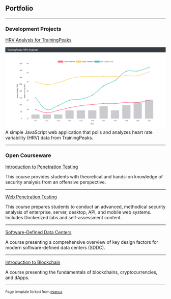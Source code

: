 ## Portfolio

---

### Development Projects

[HRV Analysis for TrainingPeaks](https://github.com/pr0fg/trainingpeaks-hrv-analysis)

<img src="images/trainingpeaks-hrv-analysis.png?raw=true"/>
A simple JavaScript web application that polls and analyzes heart rate variability (HRV) data from TrainingPeaks.

---

### Open Courseware 

[Introduction to Penetration Testing](https://github.com/pr0fg/pentesting-course)

This course provides students with theoretical and hands-on knowledge of security analysis from an offensive perspective.

---
[Web Penetration Testing](https://github.com/pr0fg/web-pentesting-course)

This course prepares students to conduct an advanced, methodical security analysis of enterprise, server, desktop, API, and mobile web systems. Includes Dockerized labs and self-assessment content.

---
[Software-Defined Data Centers](https://github.com/pr0fg/sddc-course)

A course presenting a comprehensive overview of key design factors for modern software-defined data centers (SDDC).

---
[Introduction to Blockchain](https://github.com/pr0fg/blockchain-course)

A course presenting the fundamentals of blockchains, cryptocurrencies, and dApps.

---

<p style="font-size:11px">Page template forked from <a href="https://github.com/evanca/quick-portfolio">evanca</a></p>
